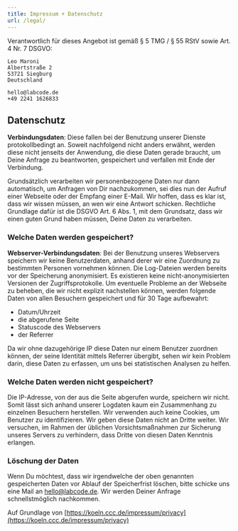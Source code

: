 ```yaml
---
title: Impressum + Datenschutz
url: /legal/
---
```


Verantwortlich für dieses Angebot ist gemäß § 5 TMG / § 55 RStV sowie Art. 4 Nr. 7 DSGVO:
```
Leo Maroni
Albertstraße 2
53721 Siegburg
Deutschland

hello@labcode.de
+49 2241 1626833
```

## Datenschutz

**Verbindungsdaten**: Diese fallen bei der Benutzung unserer Dienste protokollbedingt an. Soweit nachfolgend nicht anders erwähnt, werden diese nicht jenseits der Anwendung, die diese Daten gerade braucht, um Deine Anfrage zu beantworten, gespeichert und verfallen mit Ende der Verbindung.

Grundsätzlich verarbeiten wir personenbezogene Daten nur dann automatisch, um Anfragen von Dir nachzukommen, sei dies nun der Aufruf einer Webseite oder der Empfang einer E-Mail. Wir hoffen, dass es klar ist, dass wir wissen müssen, an wen wir eine Antwort schicken. Rechtliche Grundlage dafür ist die DSGVO Art. 6 Abs. 1, mit dem Grundsatz, dass wir einen guten Grund haben müssen, Deine Daten zu verarbeiten.

### Welche Daten werden gespeichert?
**Webserver-Verbindungsdaten**: Bei der Benutzung unseres Webservers speichern wir keine Benutzerdaten, anhand derer wir eine Zuordnung zu bestimmten Personen vornehmen können. Die Log-Dateien werden bereits vor der Speicherung anonymisiert. Es existieren keine nicht-anonymisierten Versionen der Zugriffsprotokolle. Um eventuelle Probleme an der Webseite zu beheben, die wir nicht explizit nachstellen können, werden folgende Daten von allen Besuchern gespeichert und für 30 Tage aufbewahrt:

* Datum/Uhrzeit
* die abgerufene Seite
* Statuscode des Webservers
* der Referrer 

Da wir ohne dazugehörige IP diese Daten nur einem Benutzer zuordnen können, der seine Identität mittels Referrer übergibt, sehen wir kein Problem darin, diese Daten zu erfassen, um uns bei statistischen Analysen zu helfen.

### Welche Daten werden nicht gespeichert?

Die IP-Adresse, von der aus die Seite abgerufen wurde, speichern wir nicht. Somit lässt sich anhand unserer Logdaten kaum ein Zusammenhang zu einzelnen Besuchern herstellen. Wir verwenden auch keine Cookies, um Benutzer zu identifizieren. Wir geben diese Daten nicht an Dritte weiter. Wir versuchen, im Rahmen der üblichen Vorsichtsmaßnahmen zur Sicherung unseres Servers zu verhindern, dass Dritte von diesen Daten Kenntnis erlangen.

### Löschung der Daten

Wenn Du möchtest, dass wir irgendwelche der oben genannten gespeicherten Daten vor Ablauf der Speicherfrist löschen, bitte schicke uns eine Mail an hello@labcode.de. Wir werden Deiner Anfrage schnellstmöglich nachkommen.

Auf Grundlage von [https://koeln.ccc.de/impressum/privacy](https://koeln.ccc.de/impressum/privacy)
